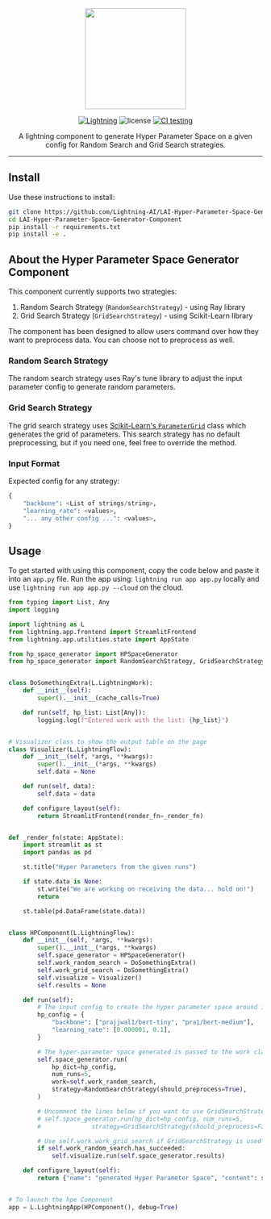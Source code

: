 <div align="center">
<img src="https://pl-bolts-doc-images.s3.us-east-2.amazonaws.com/lai.png" width="200px">

[![Lightning](https://img.shields.io/badge/-Lightning-792ee5?logo=pytorchlightning&logoColor=white)](https://lightning.ai)
![license](https://img.shields.io/badge/License-Apache%202.0-blue.svg)
[![CI testing](https://github.com/Lightning-Universe/Hyper-Parameter-Space-Generator_component/actions/workflows/ci-testing.yml/badge.svg?event=push)](https://github.com/Lightning-Universe/Hyper-Parameter-Space-Generator_component/actions/workflows/ci-testing.yml)

A lightning component to generate Hyper Parameter Space on a given config for Random Search and Grid Search strategies.

______________________________________________________________________

</div>

## Install

Use these instructions to install:

```bash
git clone https://github.com/Lightning-AI/LAI-Hyper-Parameter-Space-Generator-Component.git
cd LAI-Hyper-Parameter-Space-Generator-Component
pip install -r requirements.txt
pip install -e .
```

## About the Hyper Parameter Space Generator Component

This component currently supports two strategies:

1. Random Search Strategy (`RandomSearchStrategy`) - using Ray library
1. Grid Search Strategy (`GridSearchStrategy`) - using Scikit-Learn library

The component has been designed to allow users command over how they want to preprocess data. You can choose not to preprocess as well.

### Random Search Strategy

The random search strategy uses Ray's tune library to adjust the input parameter config to generate random parameters.

### Grid Search Strategy

The grid search strategy uses [Scikit-Learn's `ParameterGrid`](https://scikit-learn.org/stable/modules/generated/sklearn.model_selection.ParameterGrid.html) class which generates the grid of parameters. This search strategy has no default preprocessing, but if you need one, feel free to override the method.

### Input Format

Expected config for any strategy:

```python
{
    "backbone": <List of strings/string>,
    "learning_rate": <values>,
    "... any other config ...": <values>,
}
```

## Usage

To get started with using this component, copy the code below and paste it into an `app.py` file. Run the app using: `lightning run app app.py` locally and use `lightning run app app.py --cloud` on the cloud.

```python
from typing import List, Any
import logging

import lightning as L
from lightning.app.frontend import StreamlitFrontend
from lightning.app.utilities.state import AppState

from hp_space_generator import HPSpaceGenerator
from hp_space_generator import RandomSearchStrategy, GridSearchStrategy


class DoSomethingExtra(L.LightningWork):
    def __init__(self):
        super().__init__(cache_calls=True)

    def run(self, hp_list: List[Any]):
        logging.log(f"Entered work with the list: {hp_list}")


# Visualizer class to show the output table on the page
class Visualizer(L.LightningFlow):
    def __init__(self, *args, **kwargs):
        super().__init__(*args, **kwargs)
        self.data = None

    def run(self, data):
        self.data = data

    def configure_layout(self):
        return StreamlitFrontend(render_fn=_render_fn)


def _render_fn(state: AppState):
    import streamlit as st
    import pandas as pd

    st.title("Hyper Parameters from the given runs")

    if state.data is None:
        st.write("We are working on receiving the data... hold on!")
        return

    st.table(pd.DataFrame(state.data))


class HPComponent(L.LightningFlow):
    def __init__(self, *args, **kwargs):
        super().__init__(*args, **kwargs)
        self.space_generator = HPSpaceGenerator()
        self.work_random_search = DoSomethingExtra()
        self.work_grid_search = DoSomethingExtra()
        self.visualize = Visualizer()
        self.results = None

    def run(self):
        # The input config to create the hyper parameter space around it
        hp_config = {
            "backbone": ["prajjwal1/bert-tiny", "pra1/bert-medium"],
            "learning_rate": [0.000001, 0.1],
        }

        # The hyper-parameter space generated is passed to the work class
        self.space_generator.run(
            hp_dict=hp_config,
            num_runs=5,
            work=self.work_random_search,
            strategy=RandomSearchStrategy(should_preprocess=True),
        )

        # Uncomment the lines below if you want to use GridSearchStrategy
        # self.space_generator.run(hp_dict=hp_config, num_runs=5,
        #              strategy=GridSearchStrategy(should_preprocess=False), work=self.work_grid_search)

        # Use self.work.work_grid_search if GridSearchStrategy is used
        if self.work_random_search.has_succeeded:
            self.visualize.run(self.space_generator.results)

    def configure_layout(self):
        return {"name": "generated Hyper Parameter Space", "content": self.visualize}


# To launch the hpe Component
app = L.LightningApp(HPComponent(), debug=True)
```
